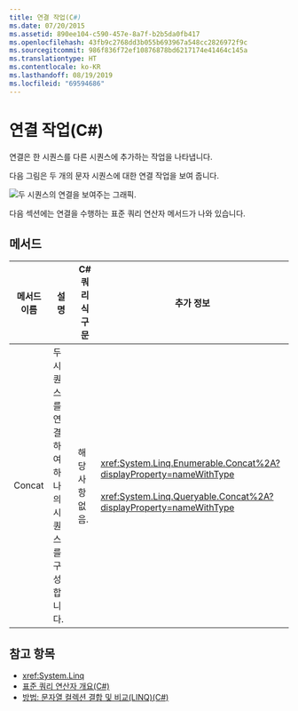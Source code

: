 ```yaml
---
title: 연결 작업(C#)
ms.date: 07/20/2015
ms.assetid: 890ee104-c590-457e-8a7f-b2b5da0fb417
ms.openlocfilehash: 43fb9c2768dd3b055b693967a548cc2826972f9c
ms.sourcegitcommit: 986f836f72ef10876878bd6217174e41464c145a
ms.translationtype: HT
ms.contentlocale: ko-KR
ms.lasthandoff: 08/19/2019
ms.locfileid: "69594686"
---
```

# <a name="concatenation-operations-c"></a>연결 작업(C#)
연결은 한 시퀀스를 다른 시퀀스에 추가하는 작업을 나타냅니다.  
  
 다음 그림은 두 개의 문자 시퀀스에 대한 연결 작업을 보여 줍니다.  
  
 ![두 시퀀스의 연결을 보여주는 그래픽.](./media/concatenation-operations/concatenation-two-sequences.png)  
  
 다음 섹션에는 연결을 수행하는 표준 쿼리 연산자 메서드가 나와 있습니다.  
  
## <a name="methods"></a>메서드  
  
|메서드 이름|설명|C# 쿼리 식 구문|추가 정보|  
|-----------------|-----------------|---------------------------------|----------------------|  
|Concat|두 시퀀스를 연결하여 하나의 시퀀스를 구성합니다.|해당 사항 없음.|<xref:System.Linq.Enumerable.Concat%2A?displayProperty=nameWithType><br /><br /> <xref:System.Linq.Queryable.Concat%2A?displayProperty=nameWithType>|  
  
## <a name="see-also"></a>참고 항목

- <xref:System.Linq>
- [표준 쿼리 연산자 개요(C#)](./standard-query-operators-overview.md)
- [방법: 문자열 컬렉션 결합 및 비교(LINQ)(C#)](./how-to-combine-and-compare-string-collections-linq.md)
